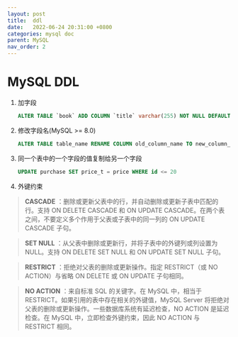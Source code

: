 ```yaml
---
layout: post
title:  ddl
date:   2022-06-24 20:31:00 +0800
categories: mysql doc
parent: MySQL
nav_order: 2
---
```



# MySQL DDL

1. 加字段
	```sql
	ALTER TABLE `book` ADD COLUMN `title` varchar(255) NOT NULL DEFAULT '' COMMENT 'title' AFTER `reader`
	```

2. 修改字段名(MySQL >= 8.0)
	```sql
	ALTER TABLE table_name RENAME COLUMN old_column_name TO new_column_name
	```

3. 同一个表中的一个字段的值复制给另一个字段
	```sql
	UPDATE purchase SET price_t = price WHERE id <= 20
	```

4. 外键约束

> **CASCADE** ：删除或更新父表中的行，并自动删除或更新子表中匹配的行。支持 ON DELETE CASCADE 和 ON UPDATE CASCADE。在两个表之间，不要定义多个作用于父表或子表中的同一列的 ON UPDATE CASCADE 子句。

> **SET NULL** ：从父表中删除或更新行，并将子表中的外键列或列设置为NULL。支持 ON DELETE SET NULL 和 ON UPDATE SET NULL 子句。

> **RESTRICT** ：拒绝对父表的删除或更新操作。指定 RESTRICT（或 NO ACTION）与省略 ON DELETE 或 ON UPDATE 子句相同。

> **NO ACTION** ：来自标准 SQL 的关键字。在 MySQL 中，相当于 RESTRICT。如果引用的表中存在相关的外键值，MySQL Server 将拒绝对父表的删除或更新操作。一些数据库系统有延迟检查，NO ACTION 是延迟检查。在 MySQL 中，立即检查外键约束，因此 NO ACTION 与 RESTRICT 相同。


